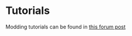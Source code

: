 # Tutorials

Modding tutorials can be found in [this forum post](http://forums.dfworkshop.net/viewtopic.php?f=22&t=277)
